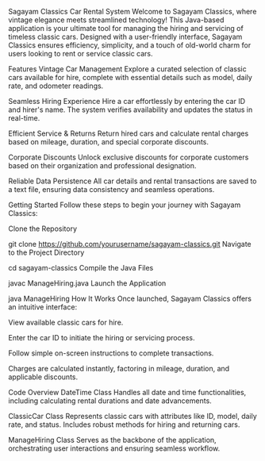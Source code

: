 Sagayam Classics Car Rental System
Welcome to Sagayam Classics, where vintage elegance meets streamlined technology! This Java-based application is your ultimate tool for managing the hiring and servicing of timeless classic cars. Designed with a user-friendly interface, Sagayam Classics ensures efficiency, simplicity, and a touch of old-world charm for users looking to rent or service classic cars.

Features
Vintage Car Management
Explore a curated selection of classic cars available for hire, complete with essential details such as model, daily rate, and odometer readings.

Seamless Hiring Experience
Hire a car effortlessly by entering the car ID and hirer's name. The system verifies availability and updates the status in real-time.

Efficient Service & Returns
Return hired cars and calculate rental charges based on mileage, duration, and special corporate discounts.

Corporate Discounts
Unlock exclusive discounts for corporate customers based on their organization and professional designation.

Reliable Data Persistence
All car details and rental transactions are saved to a text file, ensuring data consistency and seamless operations.

Getting Started
Follow these steps to begin your journey with Sagayam Classics:

Clone the Repository

git clone https://github.com/yourusername/sagayam-classics.git
Navigate to the Project Directory

cd sagayam-classics
Compile the Java Files

javac ManageHiring.java
Launch the Application

java ManageHiring
How It Works
Once launched, Sagayam Classics offers an intuitive interface:

View available classic cars for hire.

Enter the car ID to initiate the hiring or servicing process.

Follow simple on-screen instructions to complete transactions.

Charges are calculated instantly, factoring in mileage, duration, and applicable discounts.

Code Overview
DateTime Class
Handles all date and time functionalities, including calculating rental durations and date advancements.

ClassicCar Class
Represents classic cars with attributes like ID, model, daily rate, and status. Includes robust methods for hiring and returning cars.

ManageHiring Class
Serves as the backbone of the application, orchestrating user interactions and ensuring seamless workflow.
